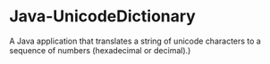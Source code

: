 # Java-UnicodeDictionary
A Java application that translates a string of unicode characters to a sequence of numbers (hexadecimal or decimal).)
